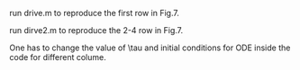 run drive.m to reproduce the first row in Fig.7.

run dirve2.m to reproduce the 2-4 row in Fig.7.

One has to change the value of \tau and initial conditions for ODE inside the code for different colume.
